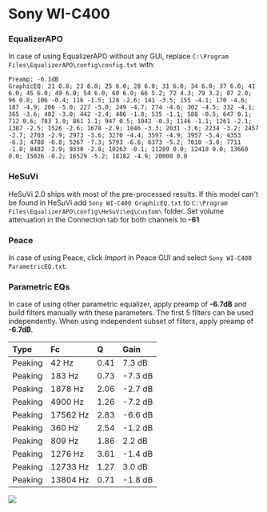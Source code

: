 # Sony WI-C400

### EqualizerAPO
In case of using EqualizerAPO without any GUI, replace `C:\Program Files\EqualizerAPO\config\config.txt`
with:
```
Preamp: -6.1dB
GraphicEQ: 21 0.0; 23 6.0; 25 6.0; 28 6.0; 31 6.0; 34 6.0; 37 6.0; 41 6.0; 45 6.0; 49 6.0; 54 6.0; 60 6.0; 66 5.2; 72 4.3; 79 3.2; 87 2.0; 96 0.8; 106 -0.4; 116 -1.5; 128 -2.6; 141 -3.5; 155 -4.1; 170 -4.6; 187 -4.9; 206 -5.0; 227 -5.0; 249 -4.7; 274 -4.6; 302 -4.5; 332 -4.1; 365 -3.6; 402 -3.0; 442 -2.4; 486 -1.8; 535 -1.1; 588 -0.5; 647 0.1; 712 0.6; 783 1.0; 861 1.1; 947 0.5; 1042 -0.3; 1146 -1.1; 1261 -2.1; 1387 -2.5; 1526 -2.6; 1678 -2.9; 1846 -3.3; 2031 -3.6; 2234 -3.2; 2457 -2.7; 2703 -2.9; 2973 -3.6; 3270 -4.4; 3597 -4.9; 3957 -5.4; 4353 -6.3; 4788 -6.8; 5267 -7.3; 5793 -6.6; 6373 -5.2; 7010 -3.0; 7711 -1.8; 8482 -2.9; 9330 -2.8; 10263 -0.1; 11289 0.0; 12418 0.0; 13660 0.0; 15026 -0.2; 16529 -5.2; 18182 -4.9; 20000 0.0
```

### HeSuVi
HeSuVi 2.0 ships with most of the pre-processed results. If this model can't be found in HeSuVi add
`Sony WI-C400 GraphicEQ.txt` to `C:\Program Files\EqualizerAPO\config\HeSuVi\eq\custom\` folder.
Set volume attenuation in the Connection tab for both channels to **-61**

### Peace
In case of using Peace, click *Import* in Peace GUI and select `Sony WI-C400 ParametricEQ.txt`.

### Parametric EQs
In case of using other parametric equalizer, apply preamp of **-6.7dB** and build filters manually
with these parameters. The first 5 filters can be used independently.
When using independent subset of filters, apply preamp of **-6.7dB**.

| Type    | Fc       |    Q | Gain    |
|:--------|:---------|:-----|:--------|
| Peaking | 42 Hz    | 0.41 | 7.3 dB  |
| Peaking | 183 Hz   | 0.73 | -7.3 dB |
| Peaking | 1878 Hz  | 2.06 | -2.7 dB |
| Peaking | 4900 Hz  | 1.26 | -7.2 dB |
| Peaking | 17562 Hz | 2.83 | -6.6 dB |
| Peaking | 360 Hz   | 2.54 | -1.2 dB |
| Peaking | 809 Hz   | 1.86 | 2.2 dB  |
| Peaking | 1276 Hz  | 3.61 | -1.4 dB |
| Peaking | 12733 Hz | 1.27 | 3.0 dB  |
| Peaking | 13804 Hz | 0.71 | -1.8 dB |

![](https://raw.githubusercontent.com/jaakkopasanen/AutoEq/master/results/rtings/avg/Sony%20WI-C400/Sony%20WI-C400.png)